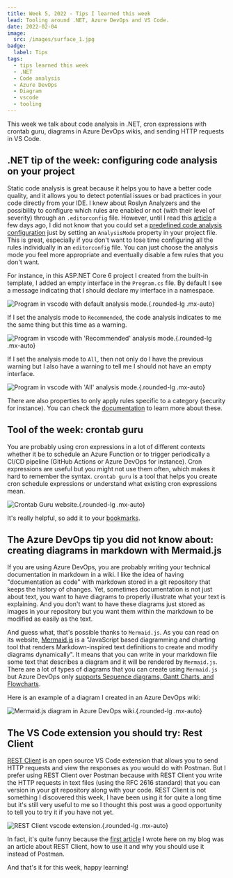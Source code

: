 ```yaml
---
title: Week 5, 2022 - Tips I learned this week
lead: Tooling around .NET, Azure DevOps and VS Code.
date: 2022-02-04
image:
  src: /images/surface_1.jpg
badge:
  label: Tips
tags:
  - tips learned this week
  - .NET
  - Code analysis
  - Azure DevOps
  - Diagram
  - vscode
  - tooling
---
```

This week we talk about code analysis in .NET, cron expressions with crontab guru, diagrams in Azure DevOps wikis, and sending HTTP requests in VS Code.

## .NET tip of the week: configuring code analysis on your project

Static code analysis is great because it helps you to have a better code quality, and it allows you to detect potential issues or bad practices in your code directly from your IDE. I knew about Roslyn Analyzers and the possibility to configure which rules are enabled or not (with their level of severity) through an `.editorconfig` file. However, until I read this [article](https://endjin.com/blog/2022/01/raising-coding-standard-dotnet-analyzers.html) a few days ago, I did not know that you could set a [predefined code analysis configuration](https://docs.microsoft.com/en-us/dotnet/core/project-sdk/msbuild-props#analysismode) just by setting an `AnalysisMode` property in your project file. This is great, especially if you don't want to lose time configuring all the rules individually in an `editorconfig` file. You can just choose the analysis mode you feel more appropriate and eventually disable a few rules that you don't want.

For instance, in this ASP.NET Core 6 project I created from the built-in template, I added an empty interface in the `Program.cs` file.
By default I see a message indicating that I should declare my interface in a namespace.

![Program in vscode with default analysis mode.](/posts/images/w052022tips_analysismode_1.png){.rounded-lg .mx-auto}

If I set the analysis mode to `Recommended`, the code analysis indicates to me the same thing but this time as a warning.

![Program in vscode with 'Recommended' analysis mode.](/posts/images/w052022tips_analysismode_2.png){.rounded-lg .mx-auto}

If I set the analysis mode to `All`, then not only do I have the previous warning but I also have a warning to tell me I should not have an empty interface.

![Program in vscode with 'All' analysis mode.](/posts/images/w052022tips_analysismode_3.png){.rounded-lg .mx-auto}

There are also properties to only apply rules specific to a category (security for instance). You can check the [documentation](https://docs.microsoft.com/en-us/dotnet/core/project-sdk/msbuild-props#analysismodecategory) to learn more about these.

## Tool of the week: crontab guru

You are probably using cron expressions in a lot of different contexts whether it be to schedule an Azure Function or to trigger periodically a CI/CD pipeline (GitHub Actions or Azure DevOps for instance). Cron expressions are useful but you might not use them often, which makes it hard to remember the syntax. `crontab guru` is a tool that helps you create cron schedule expressions or understand what existing cron expressions mean.

![Crontab Guru website.](/posts/images/w052022tips_crontab_guru.png){.rounded-lg .mx-auto}

It's really helpful, so add it to your [bookmarks](https://crontab.guru/).

## The Azure DevOps tip you did not know about: creating diagrams in markdown with Mermaid.js

If you are using Azure DevOps, you are probably writing your technical documentation in markdown in a wiki. I like the idea of having "documentation as code" with markdown stored in a git repository that keeps the history of changes. Yet, sometimes documentation is not just about text, you want to have diagrams to properly illustrate what your text is explaining. And you don't want to have these diagrams just stored as images in your repository but you want them within the markdown to be modified as easily as the text.

And guess what, that's possible thanks to `Mermaid.js`. As you can read on its website, [Mermaid.js](https://mermaid-js.github.io/) is a "JavaScript based diagramming and charting tool that renders Markdown-inspired text definitions to create and modify diagrams dynamically". It means that you can write in your markdown file some text that describes a diagram and it will be rendered by `Mermaid.js`. There are a lot of types of diagrams that you can create using `Mermaid.js` but Azure DevOps only [supports Sequence diagrams, Gantt Charts, and Flowcharts](https://docs.microsoft.com/en-us/azure/devops/project/wiki/wiki-markdown-guidance?view=azure-devops#add-mermaid-diagrams-to-a-wiki-page).

Here is an example of a diagram I created in an Azure DevOps wiki:

![Mermaid.js diagram in Azure DevOps wiki.](/posts/images/w052022tips_mermaid_1.png){.rounded-lg .mx-auto}

## The VS Code extension you should try: Rest Client

[REST Client](https://github.com/Huachao/vscode-restclient) is an open source VS Code extension that allows you to send HTTP requests and view the responses as you would do with Postman. But I prefer using REST Client over Postman because with REST Client you write the HTTP requests in text files (using the RFC 2616 standard) that you can version in your git repository along with your code. REST Client is not something I discovered this week, I have been using it for quite a long time but it's still very useful to me so I thought this post was a good opportunity to tell you to try it if you have not yet.

![REST Client vscode extension.](/posts/images/w052022tips_restclient.png){.rounded-lg .mx-auto}

In fact, it's quite funny because the [first article](https://www.techwatching.dev/posts/testing-your-api-with-rest-client) I wrote here on my blog was an article about REST Client, how to use it and why you should use it instead of Postman.

And that's it for this week, happy learning!

